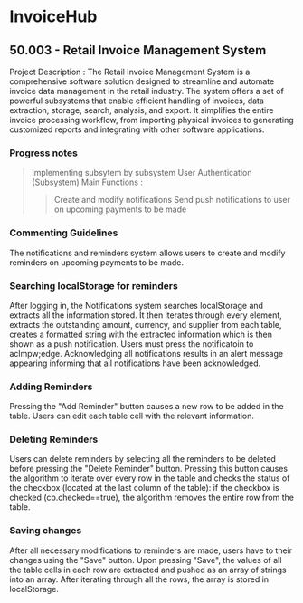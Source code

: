 # InvoiceHub
## 50.003 - Retail Invoice Management System 

Project Description : 
The Retail Invoice Management System is a comprehensive software solution designed to streamline and automate invoice data management in the retail industry. The system offers a set of powerful subsystems that enable efficient handling of invoices, data extraction, storage, search, analysis, and export. It simplifies the entire invoice processing workflow, from importing physical invoices to generating customized reports and integrating with other software applications.


### Progress notes

> Implementing subsytem by subsystem 
> User Authentication (Subsystem)
>Main Functions :
>> Create and modify notifications
>> Send push notifications to user on upcoming payments to be made



### Commenting Guidelines 

The notifications and reminders system allows users to create and modify reminders on upcoming payments to be made. 

### Searching localStorage for reminders

After logging in, the Notifications system searches localStorage and extracts all the information stored. It then iterates through every element, extracts the outstanding amount, currency, and supplier from each table, creates a formatted string with the extracted information which is then shown as a push notification. Users must press the notificatoin to aclmpw;edge. Acknowledging all notifications results in an alert message appearing informing that all notifications have been acknowledged.

### Adding Reminders
Pressing the "Add Reminder" button causes a new row to be added in the table. Users can edit each table cell with the relevant information. 

### Deleting Reminders
Users can delete reminders by selecting all the reminders to be deleted before pressing the "Delete Reminder" button. Pressing this button causes the algorithm to iterate over every row in the table and checks the status of the checkbox (located at the last column of the table): if the checkbox is checked (cb.checked==true), the algorithm removes the entire row from the table.

### Saving changes
After all necessary modifications to reminders are made, users have to their changes using the "Save" button. Upon pressing "Save", the values of all the table cells in each row are extracted and pushed as an array of strings into an array. After iterating through all the rows, the array is stored in localStorage.  
